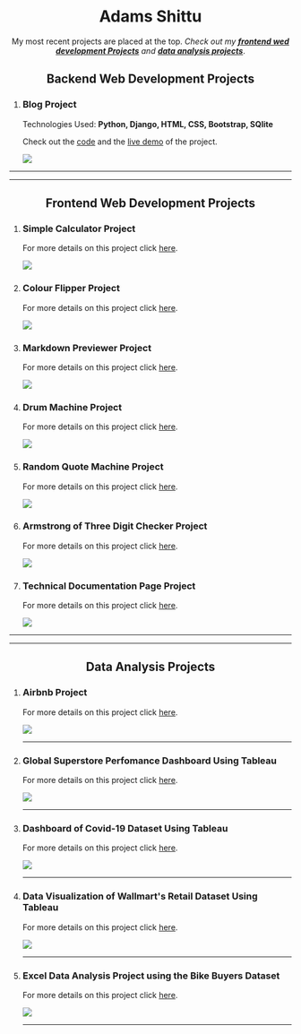 <h1 align="center">Adams Shittu</h1>

<p align="center">My most recent projects are placed at the top. <em>Check out my <strong><a href="#frontend">frontend wed development Projects</a></strong> and <strong><a href="#analytics">data analysis projects</a></strong></em>. </p>

<h2 align="center"> Backend Web Development Projects </h2>
<ol>

  <li>
    <h3>Blog Project</h3>
    <p>Technologies Used: <strong>Python, Django, HTML, CSS, Bootstrap, SQlite</strong></p>
    <p><span>Check out the</span> <a target="_blank" href="https://github.com/shittuadams/my-first-blog">code</a> and the <a target="_blank" href="https://shittu.pythonanywhere.com/">live demo</a> of the project. </span></p>
    <img src="images/skalearn_blog.jpg">  
  </li>
  
</ol>

<hr/><hr/>

<h2 id="frontend" align="center"> Frontend Web Development Projects </h2>

<ol>

  <li>
    <h3>Simple Calculator Project</h3>
    <p><span>For more details on this project click </span><a target="_blank" href="https://codepen.io/Shadams/pen/NWLBjGP">here</a>.</p>
    <img src="images/simple-calculator.png">  
  </li>

  <li>
    <h3>Colour Flipper Project</h3>
    <p><span>For more details on this project click </span><a target="_blank" href="https://codepen.io/Shadams/pen/eYLyEXx">here</a>.</p>
    <img src="images/colour-flipper.png">  
  </li>

  <li>
    <h3>Markdown Previewer Project</h3>
    <p><span>For more details on this project click </span><a target="_blank" href="https://codepen.io/Shadams/pen/pozwbwg">here</a>.</p>
    <img src="images/markdown-previewer.png">  
  </li>

  <li>
    <h3>Drum Machine Project</h3>
    <p><span>For more details on this project click </span><a target="_blank" href="https://codepen.io/Shadams/pen/BaBmzxV">here</a>.</p>
    <img src="images/drum-machine.png">  
  </li>

  <li>
    <h3>Random Quote Machine Project</h3>
    <p><span>For more details on this project click </span><a target="_blank" href="https://codepen.io/Shadams/pen/bGbezxq">here</a>.</p>
    <img src="images/random-quote.png">  
  </li>

  <li>
    <h3>Armstrong of Three Digit Checker Project</h3>
    <p><span>For more details on this project click </span><a target="_blank" href="https://codepen.io/Shadams/pen/OwKzOJ">here</a>.</p>
    <img src="images/armstrong.png">  
  </li>

  <li>
    <h3>Technical Documentation Page Project</h3>
    <p><span>For more details on this project click </span><a target="_blank" href="https://codepen.io/Shadams/pen/gKmJpp">here</a>.</p>
    <img src="images/technical-documentation.png">  
  </li>

</ol>
<hr/><hr/>

<h2 id="analytics" align="center">Data Analysis Projects</h2>

<ol>

  <li>
    <h3>Airbnb Project</h3>
    <p><span>For more details on this project click </span><a target="_blank" href="https://github.com/shittuadams/AirBnB-Project">here</a>.</p>
    <img src="images/airbnb-dashboard.png">  
  </li>
  <hr/>
  
  <li>
    <h3>Global Superstore Perfomance Dashboard Using Tableau</h3>
    <p><span>For more details on this project click </span><a target="_blank" href="https://github.com/shittuadams/globalPerformance">here</a>.</p>
    <img src="images/global-performance.png">  
  </li>
  <hr/>
  
  <li>
    <h3>Dashboard of Covid-19 Dataset Using Tableau</h3>
    <p><span>For more details on this project click </span><a target="_blank" href="https://github.com/shittuadams/Covid-19-Dashboard">here</a>.</p>
    <img src="images/covid-19-dashboard.png">  
  </li> 
  <hr/>
  
  <li>
    <h3>Data Visualization of Wallmart's Retail Dataset Using Tableau</h3>
    <p><span>For more details on this project click </span><a target="_blank" href="https://github.com/shittuadams/WallmartDataAnalysis">here</a>.</p>
    <img src="images/Walmart-Image.png">  
  </li> 
  <hr/>
  
  <li>
    <h3>Excel Data Analysis Project using the Bike Buyers Dataset</h3>
    <p><span>For more details on this project click </span><a target="_blank" href="https://github.com/shittuadams/excel-data-analysis-project-on-bike-buyers-dataset">here</a>.</p>
    <img src="images/bike-buyers-dashboard-image.png">  
  </li> 
  <hr/>
  
  
  
</ol>

